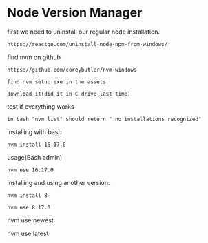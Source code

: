 # Node Version Manager

first we need to uninstall our regular node installation. 

    https://reactgo.com/uninstall-node-npm-from-windows/

find nvm on github

    https://github.com/coreybutler/nvm-windows

    find nvm setup.exe in the assets

    download it(did it in C drive last time)

test if everything works

    in bash "nvm list" should return " no installations recognized"

installing with bash

    nvm install 16.17.0

usage(Bash admin)

    nvm use 16.17.0

installing and using another version:

    nvm install 8

    nvm use 8.17.0

nvm use newest

nvm use latest